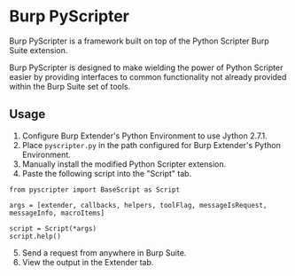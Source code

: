 # Burp PyScripter

Burp PyScripter is a framework built on top of the Python Scripter Burp Suite extension.

Burp PyScripter is designed to make wielding the power of Python Scripter easier by providing interfaces to common functionality not already provided within the Burp Suite set of tools.

## Usage

1. Configure Burp Extender's Python Environment to use Jython 2.7.1.
2. Place `pyscripter.py` in the path configured for Burp Extender's Python Environment.
3. Manually install the modified Python Scripter extension.
4. Paste the following script into the "Script" tab.

```
from pyscripter import BaseScript as Script

args = [extender, callbacks, helpers, toolFlag, messageIsRequest, messageInfo, macroItems]

script = Script(*args)
script.help()
```

5. Send a request from anywhere in Burp Suite.
6. View the output in the Extender tab.
